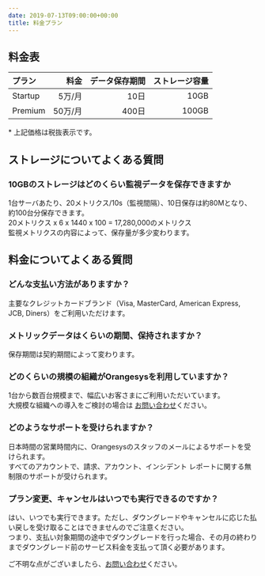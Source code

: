 ```yaml
---
date: 2019-07-13T09:00:00+00:00
title: 料金プラン
---
```


## 料金表

| プラン | 料金 | データ保存期間 | ストレージ容量 |
| :-- | --: | --: | --: |
| Startup | 5万/月 | 10日 | 10GB |
| Premium | 50万/月 | 400日 | 100GB |

<div class="attention">* 上記価格は税抜表示です。</div>

## ストレージについてよくある質問

### 10GBのストレージはどのくらい監視データを保存できますか

1台サーバあたり、20メトリクス/10s（監視間隔）、10日保存は約80Mとなり、約100台分保存できます。  
20メトリクス x 6 x 1440 x 100 = 17,280,000のメトリクス  
監視メトリクスの内容によって、保存量が多少変わります。

## 料金についてよくある質問

### どんな支払い方法がありますか？
主要なクレジットカードブランド（Visa, MasterCard, American Express, JCB, Diners）をご利用いただけます。

### メトリックデータはくらいの期間、保持されますか？
保存期間は契約期間によって変わります。

### どのくらいの規模の組織がOrangesysを利用していますか？
1台から数百台規模まで、幅広いお客さまにご利用いただいています。  
大規模な組織への導入をご検討の場合は [お問い合わせ](https://forms.gle/j7dLng44b3rV5sxN8)ください。

### どのようなサポートを受けられますか？
日本時間の営業時間内に、Orangesysのスタッフのメールによるサポートを受けられます。  
すべてのアカウントで、請求、アカウント、インシデント レポートに関する無制限のサポートが受けられます。

### プラン変更、キャンセルはいつでも実行できるのですか？
はい、いつでも実行できます。ただし、ダウングレードやキャンセルに応じた払い戻しを受け取ることはできませんのでご注意ください。  
つまり、支払い対象期間の途中でダウングレードを行った場合、その月の終わりまでダウングレード前のサービス料金を支払って頂く必要があります。

ご不明な点がございましたら、[お問い合わせ](https://forms.gle/j7dLng44b3rV5sxN8)ください。
